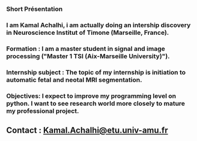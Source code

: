 ###  Short Présentation
### I am Kamal Achalhi, i am actually doing an intership discovery in Neuroscience Institut of Timone (Marseille, France).
### Formation : I am a master student in signal and image processing ("Master 1 TSI (Aix-Marseille University)"). 
### Internship subject : The topic of my internship is initiation to automatic fetal and neotal MRI segmentation. 
### Objectives:  I expect to improve my programming level on python. I want to see research world more closely to mature my professional project.

##  Contact : Kamal.Achalhi@etu.univ-amu.fr
<!---
KamalAchalhi/KamalAchalhi is a ✨ special ✨ repository because its `README.md` (this file) appears on your GitHub profile.
You can click the Preview link to take a look at your changes.
--->
